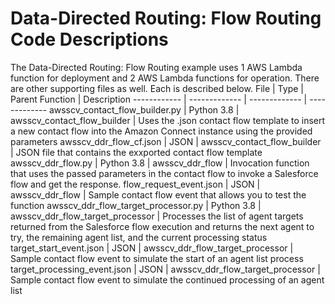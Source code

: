 # Data-Directed Routing: Flow Routing Code Descriptions
The Data-Directed Routing: Flow Routing example uses 1 AWS Lambda function for deployment and 2 AWS Lambda functions for operation. There are other supporting files as well. Each is described below.
File | Type | Parent Function | Description
------------ | ------------- | ------------- | -------------
awsscv_contact_flow_builder.py | Python 3.8 | awsscv_contact_flow_builder | Uses the .json contact flow template to insert a new contact flow into the Amazon Connect instance using the provided parameters
awsscv_ddr_flow_cf.json | JSON | awsscv_contact_flow_builder | JSON file that contains the exxported contact flow template
awsscv_ddr_flow.py | Python 3.8 | awsscv_ddr_flow | Invocation function that uses the passed parameters in the contact flow to invoke a Salesforce flow and get the response.
flow_request_event.json | JSON | awsscv_ddr_flow | Sample contact flow event that allows you to test the function
awsscv_ddr_flow_target_processor.py | Python 3.8 | awsscv_ddr_flow_target_processor | Processes the list of agent targets returned from the Salesforce flow execution and returns the next agent to try, the remaining agent list, and the current processing status
target_start_event.json | JSON | awsscv_ddr_flow_target_processor | Sample contact flow event to simulate the start of an agent list process
target_processing_event.json | JSON | awsscv_ddr_flow_target_processor | Sample contact flow event to simulate the continued processing of an agent list
